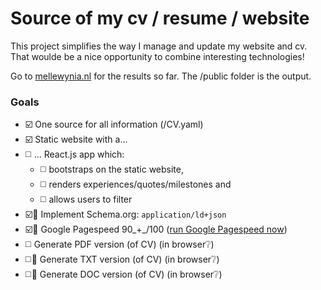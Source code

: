 # Source of my cv / resume / website

This project simplifies the way I manage and update my website and cv. That woulde be a nice opportunity to combine interesting technologies!

Go to [mellewynia.nl](http://mellewynia.nl) for the results so far. The /public folder is the output.

### Goals

- ☑️ One source for all information (/CV.yaml)
- ☑️ Static website with a...
- ◻️ ... React.js app which:
    - ◻️ bootstraps on the static website,
    - ◻️ renders experiences/quotes/milestones and
    - ◻️ allows users to filter
- ☑️🍒 Implement Schema.org: `application/ld+json`
- ☑️🍒 Google Pagespeed 90_+_/100 ([run Google Pagespeed now](https://developers.google.com/speed/pagespeed/insights/?url=mellewynia.nl&tab=desktop))
- ◻️ Generate PDF version (of CV) (in browser❔)
- ◻️🍒 Generate TXT version (of CV) (in browser❔)
- ◻️🍒 Generate DOC version (of CV) (in browser❔)

